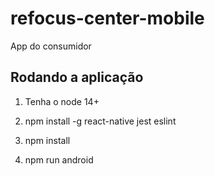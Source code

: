 # refocus-center-mobile

App do consumidor

## Rodando a aplicação

1. Tenha o node 14+

2. npm install -g react-native jest eslint

3. npm install

4. npm run android


